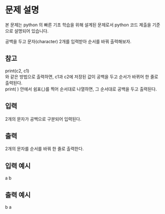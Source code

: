 # 문제 설명

본 문제는 python 의 빠른 기초 학습을 위해 설계된 문제로서 python 코드 제출을 기준으로 설명되어 있습니다.

공백을 두고 문자(character) 2개를 입력받아 순서를 바꿔 출력해보자.

## 참고

print(c2, c1)  
와 같은 방법으로 출력하면, c1과 c2에 저장된 값이 공백을 두고 순서가 바뀌어 한 줄로 출력된다.  
print( ) 안에서 쉼표(,)를 찍어 순서대로 나열하면, 그 순서대로 공백을 두고 출력된다.

## 입력

2개의 문자가 공백으로 구분되어 입력된다.

## 출력

2개의 문자를 순서를 바꿔 한 줄로 출력한다.

## 입력 예시

a b

## 출력 예시

b a
